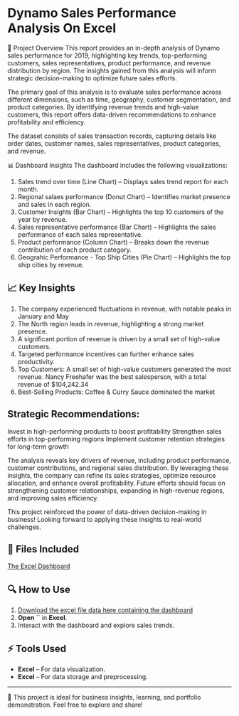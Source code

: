 # Dynamo Sales Performance Analysis On Excel

📌 Project Overview
This report provides an in-depth analysis of Dynamo sales performance for 2019, highlighting key trends, top-performing customers, sales representatives, product performance, and revenue distribution by region. The insights gained from this analysis will inform strategic decision-making to optimize future sales efforts. 

The primary goal of this analysis is to evaluate sales performance across different dimensions, such as time, geography, customer segmentation, and product categories. By identifying revenue trends and high-value customers, this report offers data-driven recommendations to enhance profitability and efficiency. 

The dataset consists of sales transaction records, capturing details like order dates, customer names, sales representatives, product categories, and revenue.

📊 Dashboard Insights
The dashboard includes the following visualizations:

1. Sales trend over time (Line Chart) – Displays sales trend report for each month.
2. Regional salaes performance (Donut Chart) – Identifies market presence and sales in each region.
3. Customer Insights (Bar Chart) – Highlights the top 10 customers of the year by revenue.
4. Sales representative performance (Bar Chart) – Highlights the sales performance of each sales representative.
5. Product performance (Column Chart) – Breaks down the revenue contribution of each product category.
6. Geograhic Performance - Top Ship Cities (Pie Chart) – Highlights the top ship cities by revenue.

## 📈 Key Insights

1. The company experienced fluctuations in revenue, with notable peaks in January and May
2. The North region leads in revenue, highlighting a strong market presence.
3. A significant portion of revenue is driven by a small set of high-value customers.
4. Targeted performance incentives can further enhance sales productivity.
5. Top Customers: A small set of high-value customers generated the most revenue. Nancy Freehafer was the best salesperson, with a total revenue of $104,242.34
6. Best-Selling Products: Coffee & Curry Sauce dominated the market

## Strategic Recommendations:
Invest in high-performing products to boost profitability
Strengthen sales efforts in top-performing regions
Implement customer retention strategies for long-term growth

The analysis reveals key drivers of revenue, including product performance, customer contributions, and regional sales distribution. By leveraging these insights, the company can refine its sales strategies, optimize resource allocation, and enhance overall profitability. Future efforts should focus on strengthening customer relationships, expanding in high-revenue regions, and improving sales efficiency.

This project reinforced the power of data-driven decision-making in business! Looking forward to applying these insights to real-world challenges.


## 📁 Files Included

[The Excel Dashboard](https://drive.google.com/file/d/1vdZZljiV4SUzm583uaZgHd9ME_vUcbM8/view?usp=drive_link) 

## 🔍 How to Use

1. [Download the excel file data here containing the dashboard](https://docs.google.com/spreadsheets/d/1_aJPXNqOr-wwF6BdOxRMkJljBpl4Bzf4/edit?usp=drive_link&ouid=112991837850993117892&rtpof=true&sd=true)
2. **Open** `` in **Excel**.
3. Interact with the dashboard and explore sales trends.

## ⚡ Tools Used

- **Excel** – For data visualization.
- **Excel** – For data storage and preprocessing.

---

🚀 This project is ideal for business insights, learning, and portfolio demonstration. Feel free to explore and share!  
